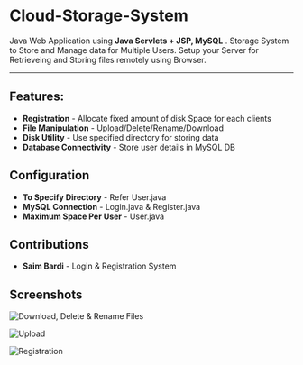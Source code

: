 # Cloud-Storage-System
Java Web Application using 
**Java Servlets + JSP, MySQL** 
. 
Storage System to Store and Manage data for Multiple Users. 
Setup your Server for Retrieveing and Storing files remotely using Browser.
***

## Features:
* **Registration** - Allocate fixed amount of disk Space for each clients
* **File Manipulation** - Upload/Delete/Rename/Download
* **Disk Utility** - Use specified directory for storing data 
* **Database Connectivity** - Store user details in MySQL DB

## Configuration
* **To Specify Directory** - Refer User.java  
* **MySQL Connection** - Login.java & Register.java
* **Maximum Space Per User** - User.java

## Contributions
* **Saim Bardi** - Login & Registration System

## Screenshots


![Download, Delete & Rename Files](https://github.com/shreyasjadhav4/Private-Cloud-Storage-System/blob/main/Screenshot%20from%202021-01-28%2009-41-42.png?raw=true)

![Upload](https://github.com/shreyasjadhav4/Private-Cloud-Storage-System/blob/main/Screenshot%20from%202021-01-28%2009-41-14.png?raw=true)

![Registration](https://github.com/shreyasjadhav4/Private-Cloud-Storage-System/blob/main/Screenshot%20from%202021-01-28%2009-42-06.png?raw=true)




